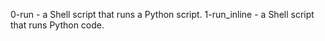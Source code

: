 0-run -  a Shell script that runs a Python script.
1-run_inline - a Shell script that runs Python code.